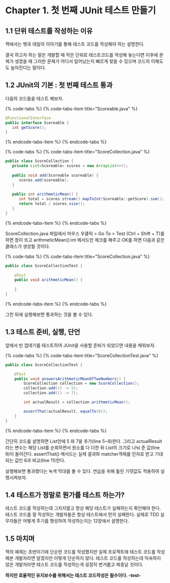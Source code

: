 # Chapter 1. 첫 번째 JUnit 테스트 만들기

## 1.1 단위 테스트를 작성하는 이유

책에서는 팻과 데일의 이야기를 통해 테스트 코드를 작성해야 하는 설명한다.

결국 하고자 하는 말은 개발할 때 작은 단위로 테스트코드를 작성해 놓는다면 이후에 문제가 생겼을 때 그러한 문제가 어디서 일어났는지 빠르게 찾을 수 있으며 코드의 이해도도 높아진다는 말이다.



## 1.2 JUnit의 기본 : 첫 번째 테스트 통과

다음의 코드들을 테스트 해보자.

{% code-tabs %}
{% code-tabs-item title="Scoreable.java" %}
```java
@FunctionalInterface
public interface Scoreable {
   int getScore();
}
```
{% endcode-tabs-item %}
{% endcode-tabs %}

{% code-tabs %}
{% code-tabs-item title="ScoreCollection.java" %}
```java
public class ScoreCollection {
   private List<Scoreable> scores = new ArrayList<>();
   
   public void add(Scoreable scoreable) {
      scores.add(scoreable);
   }
   
   public int arithmeticMean() {
      int total = scores.stream().mapToInt(Scoreable::getScore).sum();
      return total / scores.size();
   }
}
```
{% endcode-tabs-item %}
{% endcode-tabs %}

ScoreCollection.java 파일에서 마우스 우클릭 &gt; Go To &gt; Test \(Ctrl + Shift + T\)를 하면 창이 뜨고 arithmeticMean\(\):int 메서드만 체크를 해주고 OK를 하면 다음과 같은 클래스가 생성될 것이다.

{% code-tabs %}
{% code-tabs-item title="ScoreCollection.java" %}
```java
public class ScoreCollectionTest {
    
    @Test
    public void arithmeticMean() {
    
    }
}
```
{% endcode-tabs-item %}
{% endcode-tabs %}

그런 뒤에 실행해보면 통과하는 것을 볼 수 있다.



## 1.3 테스트 준비, 실행, 단언

앞에서 빈 껍데기를 테스트하여 JUnit을 사용할 준비가 되었으면 내용을 채워보자.

{% code-tabs %}
{% code-tabs-item title="ScoreCollectionTest.java" %}
```java
public class ScoreCollectionTest {

    @Test
    public void answersArithmeticMeanOfTwoNumbers() {
        ScoreCollection collection = new ScoreCollection();
        collection.add(() -> 5);
        collection.add(() -> 7);

        int actualResult = collection.arithmeticMean();

        assertThat(actualResult, equalTo(6));
    }
}
```
{% endcode-tabs-item %}
{% endcode-tabs %}

간단히 코드를 설명하면 List안에 5 와 7을 추가\(line 5~8\)한다. 그리고 actualResult라는 변수는 해당 List를 순회하면서 원소를 다 더한 뒤 List의 크기로 나눠 준 값\(line 9\)이 들어간다. assertThat\(\) 메서드는 실제 결과와 matcher객체를 인자로 받고 기대되는 값인 6과 비교\(line 11\)한다. 

실행해보면 통과했다는 녹색 막대를 볼 수 있다. 연습을 위해 틀린 기댓값도 적용하여 실행시켜보자.

## 1.4 테스트가 정말로 뭔가를 테스트 하는가?

테스트 코드를 작성하는데 그치지말고 항상 해당 테스트가 실패하는지 확인해야 한다. 테스트 코드를 잘 작성하는 개발자들은 항상 테스트에서 먼저 실패한다. 실제로 TDD 실무자들은 어떻게 주기를 형성하여 작성하는지는 12장에서 설명한다.

## 1.5 마치며

책의 예제는 초반이기에 단순한 코드를 작성했지만 실제 프로젝트에 테스트 코드를 작성해본 개발자라면 알겠지만 이렇게 단순하지 않다. 테스트 코드를 작성하는데 익숙하지 않은 개발자라면 테스트 코드를 작성하는게 굉장히 번거롭고 짜증날 것이다. 

**하지만 효율적인 유지보수를 위해서는 테스트 코드작성은 필수이다. -test-**


